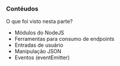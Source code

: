 ### Contéudos

O que foi visto nesta parte?

- Módulos do NodeJS
- Ferramentas para consumo de endpoints
- Entradas de usuário
- Manipulação JSON
- Eventos (eventEmitter)
